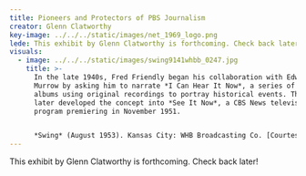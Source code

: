 ```yaml
---
title: Pioneers and Protectors of PBS Journalism
creator: Glenn Clatworthy
key-image: ../../../static/images/net_1969_logo.png
lede: This exhibit by Glenn Clatworthy is forthcoming. Check back later!
visuals:
  - image: ../../../static/images/swing9141whbb_0247.jpg
    title: >-
      In the late 1940s, Fred Friendly began his collaboration with Edward R.
      Murrow by asking him to narrate *I Can Hear It Now*, a series of record
      albums using original recordings to portray historical events. The duo
      later developed the concept into *See It Now*, a CBS News television
      program premiering in November 1951.


      *Swing* (August 1953). Kansas City: WHB Broadcasting Co. [Courtesy of Media History Digital Library](https://lantern.mediahist.org/catalog/swing9141whbb_0247).
---
```

This exhibit by Glenn Clatworthy is forthcoming. Check back later!